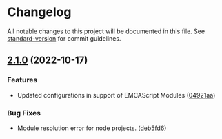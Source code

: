 # Changelog

All notable changes to this project will be documented in this file. See [standard-version](https://github.com/conventional-changelog/standard-version) for commit guidelines.

## [2.1.0](https://github.com/amnis-dev/configs/compare/v1.3.5...v2.1.0) (2022-10-17)


### Features

* Updated configurations in support of EMCAScript Modules ([04921aa](https://github.com/amnis-dev/configs/commit/04921aad70a2f92ed934a5ce6b9f20cccf1d05f9))


### Bug Fixes

* Module resolution error for node projects. ([deb5fd6](https://github.com/amnis-dev/configs/commit/deb5fd6c88c826ab3b709f0b6c92f456015b41fa))
